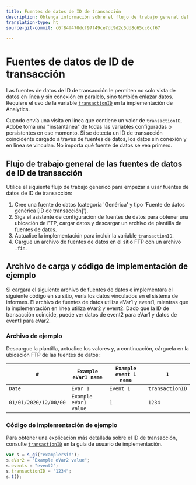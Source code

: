 ```yaml
---
title: Fuentes de datos de ID de transacción
description: Obtenga información sobre el flujo de trabajo general del uso de fuentes de datos con ID de transacción.
translation-type: ht
source-git-commit: c6f84f470dcf97f49ce7dc9d2c5dd8c65cc6cf67

---
```



# Fuentes de datos de ID de transacción

Las fuentes de datos de ID de transacción le permiten no solo vista de datos en línea y sin conexión en paralelo, sino también enlazar datos. Requiere el uso de la variable [`transactionID`](/help/implement/vars/page-vars/transactionid.md) en la implementación de Analytics.

Cuando envía una visita en línea que contiene un valor de `transactionID`, Adobe toma una &quot;instantánea&quot; de todas las variables configuradas o persistentes en ese momento. Si se detecta un ID de transacción coincidente cargado a través de fuentes de datos, los datos sin conexión y en línea se vinculan. No importa qué fuente de datos se vea primero.

## Flujo de trabajo general de las fuentes de datos de ID de transacción

Utilice el siguiente flujo de trabajo genérico para empezar a usar fuentes de datos de ID de transacción:

1. Cree una fuente de datos (categoría &#39;Genérica&#39; y tipo &#39;Fuente de datos genérica [ID de transacción]&#39;).
1. Siga el asistente de configuración de fuentes de datos para obtener una ubicación de FTP, cargar datos y descargar un archivo de plantilla de fuentes de datos.
1. Actualice la implementación para incluir la variable `transactionID`.
1. Cargue un archivo de fuentes de datos en el sitio FTP con un archivo `.fin`.

## Archivo de carga y código de implementación de ejemplo

Si cargara el siguiente archivo de fuentes de datos e implementara el siguiente código en su sitio, vería los datos vinculados en el sistema de informes. El archivo de fuentes de datos utiliza eVar1 y event1, mientras que la implementación en línea utiliza eVar2 y event2. Dado que la ID de transacción coincide, puede ver datos de event2 para eVar1 y datos de event1 para eVar2.

### Archivo de ejemplo

Descargue la plantilla, actualice los valores y, a continuación, cárguela en la ubicación FTP de las fuentes de datos:

| `#` | `Example eVar1 name` | `Example event 1 name` | `1` |
|---|---|---|---|
| `Date` | `Evar 1` | `Event 1` | `transactionID` |
| `01/01/2020/12/00/00` | `Example eVar1 value` | `1` | `1234` |

### Código de implementación de ejemplo

Para obtener una explicación más detallada sobre el ID de transacción, consulte [`transactionID`](/help/implement/vars/page-vars/transactionid.md) en la guía de usuario de implementación.

```js
var s = s_gi("examplersid");
s.eVar2 = "Example eVar2 value";
s.events = "event2";
s.transactionID = "1234";
s.t();
```
